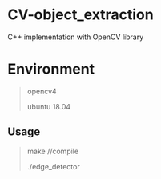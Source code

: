 # CV-object_extraction
C++ implementation with OpenCV library

# Environment
> opencv4
> 
> ubuntu 18.04

## Usage 
> make //compile
> 
> ./edge_detector <test image file name>
